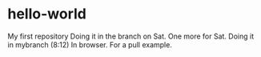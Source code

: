 # hello-world
My first repository
Doing it in the branch on Sat.
One more for Sat.
Doing it in mybranch (8:12)
In browser.
For a pull example.

